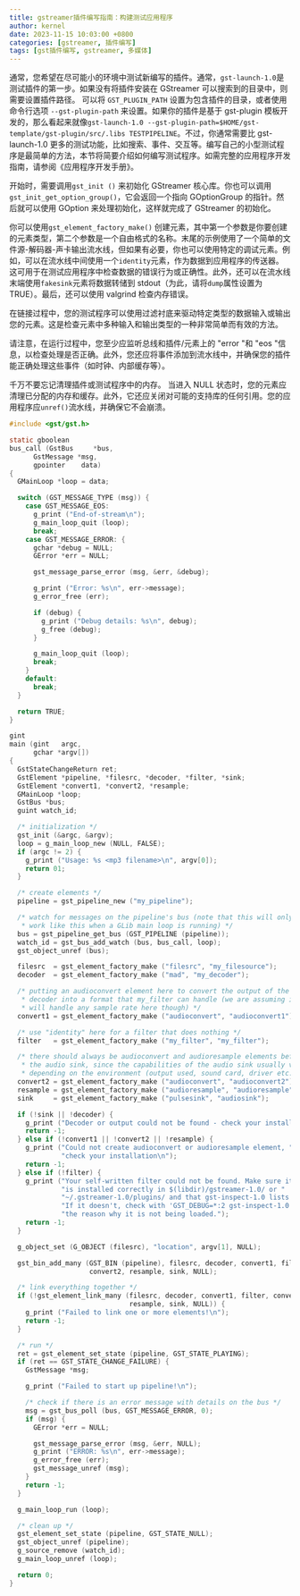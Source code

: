 ```yaml
---
title: gstreamer插件编写指南：构建测试应用程序
author: kernel
date: 2023-11-15 10:03:00 +0800
categories: [gstreamer, 插件编写]
tags: [gst插件编写, gstreamer, 多媒体]
---
```


通常，您希望在尽可能小的环境中测试新编写的插件。通常，`gst-launch-1.0`是测试插件的第一步。如果没有将插件安装在 GStreamer 可以搜索到的目录中，则需要设置插件路径。 可以将 `GST_PLUGIN_PATH` 设置为包含插件的目录，或者使用命令行选项 `--gst-plugin-path` 来设置。如果你的插件是基于 gst-plugin 模板开发的，那么看起来就像`gst-launch-1.0 --gst-plugin-path=$HOME/gst-template/gst-plugin/src/.libs TESTPIPELINE`。不过，你通常需要比 gst-launch-1.0 更多的测试功能，比如搜索、事件、交互等。编写自己的小型测试程序是最简单的方法，本节将简要介绍如何编写测试程序。如需完整的应用程序开发指南，请参阅《应用程序开发手册》。

开始时，需要调用`gst_init ()` 来初始化 GStreamer 核心库。你也可以调用`gst_init_get_option_group()`，它会返回一个指向 GOptionGroup 的指针。然后就可以使用 GOption 来处理初始化，这样就完成了 GStreamer 的初始化。

你可以使用`gst_element_factory_make()` 创建元素，其中第一个参数是你要创建的元素类型，第二个参数是一个自由格式的名称。末尾的示例使用了一个简单的文件源-解码器-声卡输出流水线，但如果有必要，你也可以使用特定的调试元素。例如，可以在流水线中间使用一个`identity`元素，作为数据到应用程序的传送器。这可用于在测试应用程序中检查数据的错误行为或正确性。此外，还可以在流水线末端使用`fakesink`元素将数据转储到 stdout（为此，请将`dump`属性设置为 TRUE）。最后，还可以使用 valgrind 检查内存错误。

在链接过程中，您的测试程序可以使用过滤衬底来驱动特定类型的数据输入或输出您的元素。这是检查元素中多种输入和输出类型的一种非常简单而有效的方法。

请注意，在运行过程中，您至少应监听总线和插件/元素上的 "error "和 "eos "信息，以检查处理是否正确。此外，您还应将事件添加到流水线中，并确保您的插件能正确处理这些事件（如时钟、内部缓存等）。

千万不要忘记清理插件或测试程序中的内存。 当进入 NULL 状态时，您的元素应清理已分配的内存和缓存。此外，它还应关闭对可能的支持库的任何引用。您的应用程序应`unref()`流水线，并确保它不会崩溃。

```c
#include <gst/gst.h>

static gboolean
bus_call (GstBus     *bus,
      GstMessage *msg,
      gpointer    data)
{
  GMainLoop *loop = data;

  switch (GST_MESSAGE_TYPE (msg)) {
    case GST_MESSAGE_EOS:
      g_print ("End-of-stream\n");
      g_main_loop_quit (loop);
      break;
    case GST_MESSAGE_ERROR: {
      gchar *debug = NULL;
      GError *err = NULL;

      gst_message_parse_error (msg, &err, &debug);

      g_print ("Error: %s\n", err->message);
      g_error_free (err);

      if (debug) {
        g_print ("Debug details: %s\n", debug);
        g_free (debug);
      }

      g_main_loop_quit (loop);
      break;
    }
    default:
      break;
  }

  return TRUE;
}

gint
main (gint   argc,
      gchar *argv[])
{
  GstStateChangeReturn ret;
  GstElement *pipeline, *filesrc, *decoder, *filter, *sink;
  GstElement *convert1, *convert2, *resample;
  GMainLoop *loop;
  GstBus *bus;
  guint watch_id;

  /* initialization */
  gst_init (&argc, &argv);
  loop = g_main_loop_new (NULL, FALSE);
  if (argc != 2) {
    g_print ("Usage: %s <mp3 filename>\n", argv[0]);
    return 01;
  }

  /* create elements */
  pipeline = gst_pipeline_new ("my_pipeline");

  /* watch for messages on the pipeline's bus (note that this will only
   * work like this when a GLib main loop is running) */
  bus = gst_pipeline_get_bus (GST_PIPELINE (pipeline));
  watch_id = gst_bus_add_watch (bus, bus_call, loop);
  gst_object_unref (bus);

  filesrc  = gst_element_factory_make ("filesrc", "my_filesource");
  decoder  = gst_element_factory_make ("mad", "my_decoder");

  /* putting an audioconvert element here to convert the output of the
   * decoder into a format that my_filter can handle (we are assuming it
   * will handle any sample rate here though) */
  convert1 = gst_element_factory_make ("audioconvert", "audioconvert1");

  /* use "identity" here for a filter that does nothing */
  filter   = gst_element_factory_make ("my_filter", "my_filter");

  /* there should always be audioconvert and audioresample elements before
   * the audio sink, since the capabilities of the audio sink usually vary
   * depending on the environment (output used, sound card, driver etc.) */
  convert2 = gst_element_factory_make ("audioconvert", "audioconvert2");
  resample = gst_element_factory_make ("audioresample", "audioresample");
  sink     = gst_element_factory_make ("pulsesink", "audiosink");

  if (!sink || !decoder) {
    g_print ("Decoder or output could not be found - check your install\n");
    return -1;
  } else if (!convert1 || !convert2 || !resample) {
    g_print ("Could not create audioconvert or audioresample element, "
             "check your installation\n");
    return -1;
  } else if (!filter) {
    g_print ("Your self-written filter could not be found. Make sure it "
             "is installed correctly in $(libdir)/gstreamer-1.0/ or "
             "~/.gstreamer-1.0/plugins/ and that gst-inspect-1.0 lists it. "
             "If it doesn't, check with 'GST_DEBUG=*:2 gst-inspect-1.0' for "
             "the reason why it is not being loaded.");
    return -1;
  }

  g_object_set (G_OBJECT (filesrc), "location", argv[1], NULL);

  gst_bin_add_many (GST_BIN (pipeline), filesrc, decoder, convert1, filter,
                    convert2, resample, sink, NULL);

  /* link everything together */
  if (!gst_element_link_many (filesrc, decoder, convert1, filter, convert2,
                              resample, sink, NULL)) {
    g_print ("Failed to link one or more elements!\n");
    return -1;
  }

  /* run */
  ret = gst_element_set_state (pipeline, GST_STATE_PLAYING);
  if (ret == GST_STATE_CHANGE_FAILURE) {
    GstMessage *msg;

    g_print ("Failed to start up pipeline!\n");

    /* check if there is an error message with details on the bus */
    msg = gst_bus_poll (bus, GST_MESSAGE_ERROR, 0);
    if (msg) {
      GError *err = NULL;

      gst_message_parse_error (msg, &err, NULL);
      g_print ("ERROR: %s\n", err->message);
      g_error_free (err);
      gst_message_unref (msg);
    }
    return -1;
  }

  g_main_loop_run (loop);

  /* clean up */
  gst_element_set_state (pipeline, GST_STATE_NULL);
  gst_object_unref (pipeline);
  g_source_remove (watch_id);
  g_main_loop_unref (loop);

  return 0;
}
```
